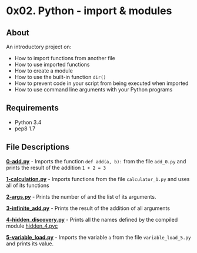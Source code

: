 # 0x02. Python - import & modules
## About
An introductory project on:
- How to import functions from another file
- How to use imported functions
- How to create a module
- How to use the built-in function `dir()`
- How to prevent code in your script from being executed when imported
- How to use command line arguments with your Python programs
## Requirements
- Python 3.4
- pep8 1.7
## File Descriptions
**[0-add.py](0-add.py)** - Imports the function `def add(a, b):` from the file `add_0.py` and prints the result of the addition `1 + 2 = 3`

**[1-calculation.py](1-calculation.py)** - Imports functions from the file `calculator_1.py` and uses all of its functions

**[2-args.py](2-args.py)** - Prints the number of and the list of its arguments.

**[3-infinite_add.py](3-infinite_add.py)** - Prints the result of the addition of all arguments

**[4-hidden_discovery.py](4-hidden_discovery.py)** - Prints all the names defined by the compiled module [hidden_4.pyc](https://github.com/holbertonschool/0x02.py/raw/master/hidden_4.pyc)

**[5-variable_load.py](5-variable_load.py)** - Imports the variable `a` from the file `variable_load_5.py` and prints its value.

